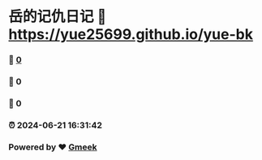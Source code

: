 # 岳的记仇日记 :link: https://yue25699.github.io/yue-bk 
### :page_facing_up: [0](https://yue25699.github.io/yue-bk/tag.html) 
### :speech_balloon: 0 
### :hibiscus: 0 
### :alarm_clock: 2024-06-21 16:31:42 
### Powered by :heart: [Gmeek](https://github.com/Meekdai/Gmeek)
